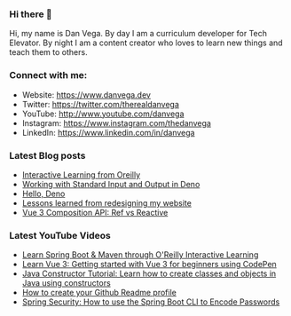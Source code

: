### Hi there 👋

Hi, my name is Dan Vega. By day I am a curriculum developer for Tech Elevator. By night I am a content creator who loves to learn new things and teach them to others.

### Connect with me:

- Website: https://www.danvega.dev
- Twitter: https://twitter.com/therealdanvega
- YouTube: http://www.youtube.com/danvega
- Instagram: https://www.instagram.com/thedanvega
- LinkedIn: https://www.linkedin.com/in/danvega

### Latest Blog posts

<!-- BLOG-POST-LIST:START -->

- [Interactive Learning from Oreilly](https://www.danvega.dev/blog/2020/07/30/oreilly-interactive-learning)
- [Working with Standard Input and Output in Deno](https://www.danvega.dev/blog/2020/06/03/deno-stdin-stdout)
- [Hello, Deno](https://www.danvega.dev/blog/2020/05/29/hello-deno)
- [Lessons learned from redesigning my website](https://www.danvega.dev/blog/2020/05/16/website-redesign-lessons-learned)
- [Vue 3 Composition API: Ref vs Reactive](https://www.danvega.dev/blog/2020/02/12/vue3-ref-vs-reactive)
<!-- BLOG-POST-LIST:END -->

### Latest YouTube Videos

<!-- YOUTUBE:START -->
- [Learn Spring Boot & Maven through O'Reilly Interactive Learning](https://www.youtube.com/watch?v=YxgET35eDr4)
- [Learn Vue 3: Getting started with Vue 3 for beginners using CodePen](https://www.youtube.com/watch?v=YdC0tzbyuVc)
- [Java Constructor Tutorial: Learn how to create classes and objects in Java using constructors](https://www.youtube.com/watch?v=6w2BmMzHyhQ)
- [How to create your Github Readme profile](https://www.youtube.com/watch?v=4psGFMdM-Gc)
- [Spring Security: How to use the Spring Boot CLI to Encode Passwords](https://www.youtube.com/watch?v=HU75qONZS8w)
<!-- YOUTUBE:END -->
